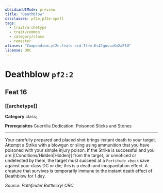 ```yaml
---
obsidianUIMode: preview
title: "Deathblow"
cssclasses: pf2e,pf2e-spell
tags:
  - trait/archetype
  - trait/common
  - category/class
  - remaster
aliases: "Compendium.pf2e.feats-srd.Item.Ks4CgusuaXn2aE1U"
license: ORC
---
```

# Deathblow `pf2:2`
## Feat 16
### [[archetype]]

**Category** class; 



**Prerequisites** Guerrilla Dedication; Poisoned Sticks and Stones
* * *
Your carefully prepared and placed shot brings instant death to your target. Attempt a Strike with a blowgun or sling using ammunition that you have poisoned with your simple injury poison. If the Strike is successful and you are [[Conditions/Hidden|Hidden]] from the target, or unnoticed or undetected by them, the target must succeed at a `Fortitude check` save against your class DC or die; this is a death and incapacitation effect. A creature that survives is temporarily immune to the instant death effect of Deathblow for 1 day.

*Source: Pathfinder Battlecry!*
*ORC*